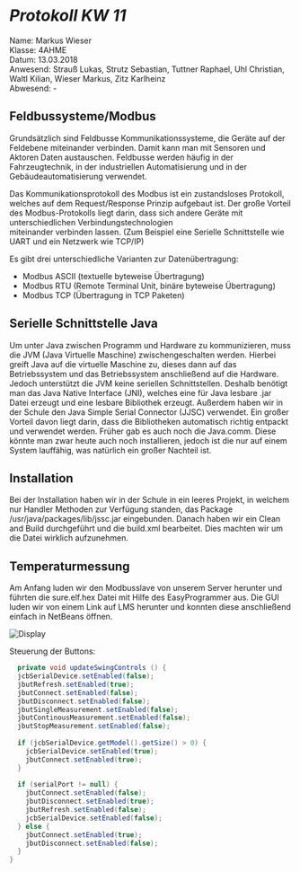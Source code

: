 # *Protokoll KW 11*

  Name: Markus Wieser   
  Klasse: 4AHME   
  Datum: 13.03.2018   
  Anwesend: Strauß Lukas, Strutz Sebastian, Tuttner Raphael, Uhl Christian, Waltl Kilian, Wieser Markus, Zitz Karlheinz    
  Abwesend: -
  
  ## Feldbussysteme/Modbus
  
  Grundsätzlich sind Feldbusse Kommunikationssysteme, die Geräte auf der Feldebene miteinander verbinden.
  Damit kann man mit Sensoren und Aktoren Daten austauschen. Feldbusse werden häufig in der Fahrzeugtechnik,
  in der industriellen Automatisierung und in der Gebäudeautomatisierung verwendet.
  
  Das Kommunikationsprotokoll des Modbus ist ein zustandsloses Protokoll, welches auf dem Request/Response Prinzip aufgebaut ist.
  Der große Vorteil des Modbus-Protokolls liegt darin, dass sich andere Geräte mit unterschiedlichen Verbindungstechnologien     
  miteinander verbinden lassen. (Zum Beispiel eine Serielle Schnittstelle wie UART und ein Netzwerk wie TCP/IP)

  Es gibt drei unterschiedliche Varianten zur Datenübertragung:

  * Modbus ASCII   (textuelle byteweise Übertragung)     
  * Modbus RTU     (Remote Terminal Unit, binäre byteweise Übertragung)      
  * Modbus TCP     (Übertragung in TCP Paketen)   

  ## Serielle Schnittstelle Java
 
  Um unter Java zwischen Programm und Hardware zu kommunizieren, muss die JVM (Java Virtuelle Maschine)
  zwischengeschalten werden. Hierbei greift Java auf die virtuelle Maschine zu, dieses dann auf das
  Betriebssystem und das Betriebssystem anschließend auf die Hardware. Jedoch unterstützt die JVM
  keine seriellen Schnittstellen. Deshalb benötigt man das Java Native Interface (JNI), welches
  eine für Java lesbare .jar Datei erzeugt und eine lesbare Bibliothek erzeugt. 
  Außerdem haben wir in der Schule den Java Simple Serial Connector (JJSC) verwendet. Ein großer
  Vorteil davon liegt darin, dass die Bibliotheken automatisch richtig entpackt und verwendet werden.
  Früher gab es auch noch die Java.comm. Diese könnte man zwar heute auch noch installieren, jedoch
  ist die nur auf einem System lauffähig, was natürlich ein großer Nachteil ist.
  
  ## Installation
  
  Bei der Installation haben wir in der Schule in ein leeres Projekt, in welchem nur Handler Methoden
  zur Verfügung standen, das Package /usr/java/packages/lib/jssc.jar eingebunden. Danach haben wir
  ein Clean and Build durchgeführt und die build.xml bearbeitet. Dies machten wir um die Datei 
  wirklich aufzunehmen.
  
  ## Temperaturmessung
  
  Am Anfang luden wir den Modbusslave von unserem Server herunter und führten die sure.elf.hex
  Datei mit Hilfe des EasyProgrammer aus. Die GUI luden wir von einem Link auf LMS herunter
  und konnten diese anschließend einfach in NetBeans öffnen.

  ![Display](https://github.com/HTLMechatronics/m14-la1-sx/blob/wiemam14/wiemam14/GUI.PNG)
  
  Steuerung der Buttons:
  
  ```java
    private void updateSwingControls () {
    jcbSerialDevice.setEnabled(false);
    jbutRefresh.setEnabled(true);
    jbutConnect.setEnabled(false);
    jbutDisconnect.setEnabled(false);
    jbutSingleMeasurement.setEnabled(false);
    jbutContinousMeasurement.setEnabled(false);
    jbutStopMeasurement.setEnabled(false);
    
    if (jcbSerialDevice.getModel().getSize() > 0) {
      jcbSerialDevice.setEnabled(true);
      jbutConnect.setEnabled(true);
    }
    
    if (serialPort != null) {
      jbutConnect.setEnabled(false);
      jbutDisconnect.setEnabled(true);
      jbutRefresh.setEnabled(false);
      jcbSerialDevice.setEnabled(false);
    } else {
      jbutConnect.setEnabled(true);
      jbutDisconnect.setEnabled(false);
    }
  }

